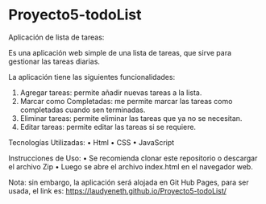 # Proyecto5-todoList

Aplicación de lista de tareas:

Es una aplicación web simple de una lista de tareas, que sirve para gestionar las tareas diarias. 

La aplicación tiene las siguientes funcionalidades:
1.	Agregar tareas: permite añadir nuevas tareas a la lista.
2.	Marcar como Completadas: me permite marcar las tareas como completadas cuando sen terminadas.
3.	Eliminar tareas: permite eliminar las tareas que ya no se necesitan.
4.	Editar tareas: permite editar las tareas si se requiere.

Tecnologías Utilizadas:
•	Html
•	CSS
•	JavaScript

Instrucciones de Uso:
•	Se recomienda clonar este repositorio o descargar el archivo Zip
•	Luego se abre el archivo index.html en el navegador web.

Nota: sin embargo, la aplicación será alojada en Git Hub Pages, para ser usada, el link es:
https://laudyeneth.github.io/Proyecto5-todoList/

